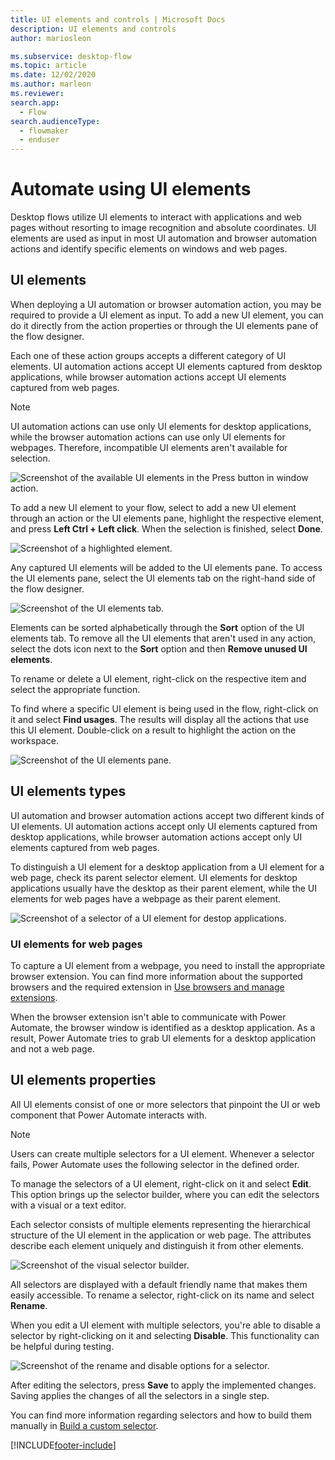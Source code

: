 ```yaml
---
title: UI elements and controls | Microsoft Docs
description: UI elements and controls
author: mariosleon

ms.subservice: desktop-flow
ms.topic: article
ms.date: 12/02/2020
ms.author: marleon
ms.reviewer:
search.app: 
  - Flow
search.audienceType: 
  - flowmaker
  - enduser
---
```

# Automate using UI elements

Desktop flows utilize UI elements to interact with applications and web pages without resorting to image recognition and absolute coordinates. UI elements are used as input in most UI automation and browser automation actions and identify specific elements on windows and web pages.

## UI elements

When deploying a UI automation or browser automation action, you may be required to provide a UI element as input. To add a new UI element, you can do it directly from the action properties or through the UI elements pane of the flow designer.

Each one of these action groups accepts a different category of UI elements. UI automation actions accept UI elements captured from desktop applications, while browser automation actions accept UI  elements captured from web pages.

> [!NOTE]
> UI automation actions can use only UI elements for desktop applications, while the browser automation actions can use only UI elements for webpages. Therefore, incompatible UI elements aren't available for selection. 

![Screenshot of the available UI elements in the Press button in window action.](media/ui-elements/ui-element-input.png)

To add a new UI element to your flow, select to add a new UI element through an action or the UI elements pane, highlight the respective element, and press **Left Ctrl + Left click**. When the selection is finished, select **Done**. 

![Screenshot of a highlighted element.](./media/ui-elements/capturing-ui-elements.png)

Any captured UI elements will be added to the UI elements pane. To access the UI elements pane, select the UI elements tab on the right-hand side of the flow designer.

![Screenshot of the UI elements tab.](./media/ui-elements/ui-elements-tab.png)

Elements can be sorted alphabetically through the **Sort** option of the  UI elements tab. To remove all the UI elements that aren't used in any action, select the dots icon next to the **Sort** option and then **Remove unused UI elements**.

To rename or delete a UI element, right-click on the respective item and select the appropriate function.

To find where a specific UI element is being used in the flow, right-click on it and select **Find usages**. The results will display all the actions that use this UI element. Double-click on a result to highlight the action on the workspace.

![Screenshot of the UI elements pane.](./media/ui-elements/ui-elements-pane.png)

## UI elements types

UI automation and browser automation actions accept two different kinds of UI elements. UI automation actions accept only UI elements captured from desktop applications, while browser automation actions accept only UI elements captured from web pages.

To distinguish a UI element for a desktop application from a UI element for a web page, check its parent selector element. UI elements for desktop applications usually have the desktop as their parent element, while the UI elements for web pages have a webpage as their parent element.

![Screenshot of a selector of a UI element for destop applications.](./media/ui-elements/ui-element-desktop-selector.png)

### UI elements for web pages

To capture a UI element from a webpage, you need to install the appropriate browser extension. You can find more information about the supported browsers and the required extension in [Use browsers and manage extensions](using-browsers.md).

When the browser extension isn't able to communicate with Power Automate, the browser window is identified as a desktop application. As a result, Power Automate tries to grab UI elements for a desktop application and not a web page.

## UI elements properties

All UI elements consist of one or more selectors that pinpoint the UI or web component that Power Automate interacts with.

>[!NOTE]
> Users can create multiple selectors for a UI element. Whenever a selector fails, Power Automate uses the following selector in the defined order.

To manage the selectors of a UI element, right-click on it and select **Edit**. This option brings up the selector builder, where you can edit the selectors with a visual or a text editor.

Each selector consists of multiple elements representing the hierarchical structure of the UI element in the application or web page. The attributes describe each element uniquely and distinguish it from other elements.

![Screenshot of the visual selector builder.](./media/ui-elements/visual-selector-editor.png)

All selectors are displayed with a default friendly name that makes them easily accessible. To rename a selector, right-click on its name and select **Rename**. 

When you edit a UI element with multiple selectors, you're able to disable a selector by right-clicking on it and selecting **Disable**. This functionality can be helpful during testing.

![Screenshot of the rename and disable options for a selector.](./media/ui-elements/rename-disable-selector.png)

After editing the selectors, press **Save** to apply the implemented changes. Saving applies the changes of all the selectors in a single step.

You can find more information regarding selectors and how to build them manually in [Build a custom selector](build-custom-selectors.md).

[!INCLUDE[footer-include](../includes/footer-banner.md)]

